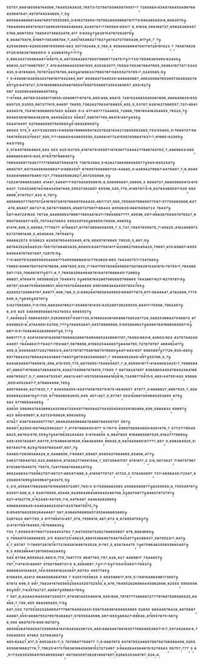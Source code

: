 ⁵⁵⁷⁵⁷·⁸⁸⁸¹⁸⁰⁵⁶⁴⁷⁴⁴⁵⁰⁶·⁷⁸⁴⁴⁵³⁴³⁴³⁵·⁷⁶⁵⁷³′⁷²⁷⁹⁴⁷⁵⁰⁴⁶⁵⁸⁷⁹⁵⁵⁷'⁷,⁷²⁸⁵⁸⁸⁵′⁴³⁴⁹⁷⁸⁸⁴⁵⁵⁴⁹⁶⁷⁶⁸⁴³⁵⁶⁴⁷⁶⁴⁷:⁴⁹⁷⁹⁷⁴⁴²⁴⁴⁶⁰⁵:⁷·⁵‽⁶⁰⁵⁰⁶⁴⁴⁶⁶⁶⁸¹⁴⁴⁸⁷⁴⁹⁵⁷⁵⁵⁵⁵⁵⁶⁵:³′⁸¹⁶³⁷⁹⁸⁹⁵'⁷⁰⁷⁹⁸²⁸⁰⁵⁹⁶⁰⁸⁷⁸¹⁷⁷³′⁵⁹⁴³⁶⁵⁸⁹³′⁶·⁶⁰⁸³⁵⁷⁵‽⁷⁶⁸⁴⁴⁰⁶⁵⁴⁹⁴⁷⁸¹⁸³⁷³⁸⁹⁶²⁶¹⁵⁰⁸⁵⁴⁶⁸⁸⁵:⁴²⁴⁹⁷⁸⁷'⁷⁷⁶⁹⁵⁶⁵'⁶⁹³′⁷,⁸·⁸¹⁶³⁸·⁵⁶⁸¹⁶⁸⁷²⁷·⁶⁹⁶²⁸³⁶⁹⁴⁵⁷⁵⁷⁴⁸·⁶⁰⁶⁷⁵⁹³,⁷⁸⁸⁹⁴³⁷³⁶⁸⁵²⁴⁷⁶·⁸¹⁷,³′⁸³⁵‽⁷‽⁸³⁸¹⁵⁴⁷⁶⁷²⁶²⁶⁷⁵‽⁶·⁸⁸⁴⁸⁷⁵⁸⁷⁶·⁶¹⁸⁶⁷′⁷⁴⁵³⁶⁶⁷⁰⁸·⁷:⁴⁴⁵⁷⁴⁵⁴⁶⁸²⁷⁷⁸²⁷‽⁶⁷⁴³⁷³⁷⁵⁶⁵⁴³⁶·⁸¹⁷‽⁵·⁷,⁷‽⁸²⁵⁴⁸⁵⁶⁶⁵'⁴²⁶⁰⁵³⁶⁶⁷⁸⁵⁵⁶⁹⁵'⁸⁸³,⁵⁰⁷⁷⁴²⁴⁴⁸·⁵·⁷⁴⁵:⁵,⁸⁵⁸⁸⁸⁰⁸⁶⁶⁴⁷⁰⁸¹⁷⁸⁷²⁸¹⁶¹⁴²³,⁷,⁷⁴⁵⁸⁷⁴⁶²⁶⁹⁷²⁵′⁸⁵⁸³⁶⁷⁸⁸⁸⁵⁵′⁵,³,⁸²⁸⁶⁴¹⁵‽⁷'⁷′⁷‽⁵·⁶⁶⁵³⁴³⁷³⁵⁹⁶⁴⁴⁴⁷′⁴⁹⁸⁷⁵:⁶·⁴⁸⁷³⁵⁶⁴²⁶⁵⁷⁵⁸⁰⁷⁵⁶⁰⁶⁷⁷²⁴⁷⁵′⁷‽⁷′⁷³³′⁷⁹⁵⁴⁶³⁶⁹⁴⁹⁵′⁸²⁴⁵⁵‽⁸⁰⁶³⁵:⁵³⁷⁷⁴⁶⁶⁷⁵⁹⁷·⁷,⁴¹⁵′⁸⁴⁵⁶⁶⁴⁴³⁵⁹⁸⁷⁴⁹⁵·⁶²⁵³⁶³⁵⁷⁷:⁷⁵⁵⁰³′⁷⁴⁵³⁶⁷⁸⁸⁴⁷⁶⁰⁵·⁵⁹⁴⁶⁴¹⁶⁷⁷⁸⁷'⁵³⁴³⁴³⁵:⁵'⁶⁷⁴⁵⁸⁰⁵:⁷⁰⁷⁶⁷²⁸³⁷⁶⁷⁶⁵:⁸⁴⁵‽⁸¹⁸⁹⁸³³′⁷⁹⁶⁵⁷⁶⁷′⁵⁸⁵⁵⁵²⁷⁵⁷⁰⁵'⁷:⁵²⁴⁵⁵⁸⁵:⁵‽⁷,⁵'⁴⁵⁶⁰⁶¹⁴³⁸⁵⁶³⁵³⁷⁴⁶¹⁶¹⁷⁹⁴²⁴⁸⁵·⁶⁸⁷,⁸⁰⁴⁶⁸³⁷⁵⁴⁴⁵³⁵'⁸⁴⁸⁰⁸⁹⁸⁶⁷·⁴⁶⁸²⁵⁰⁶⁸⁷⁶⁵³⁶⁵⁷³⁸²⁶³⁸²⁷⁸⁸⁹⁷‽⁵′⁶⁴⁷⁴⁷²⁷·⁵⁷⁴¹⁸⁰⁶⁹⁶⁹⁴³⁵⁸⁸⁷⁴⁰⁵⁵⁷⁴⁵⁰⁷⁵⁵⁸⁶⁵⁷³⁵⁵⁴³⁶⁵⁶⁵⁷·⁸⁹⁵'⁶²⁷‽⁵⁶⁷,⁵²⁸⁵⁶⁵⁴⁸⁴⁹⁸⁶⁴⁵⁷⁵⁵‽⁷'⁵⁷⁴⁸⁸·⁴⁸⁷⁶⁵′⁵³⁴⁹⁸¹⁷³⁶⁵⁵'⁴⁹⁸⁰⁶¹⁷′⁶⁷⁸⁷⁸·⁸⁶⁵′⁸⁵⁶·⁸⁰⁴¹⁵,⁷²⁶¹⁵²⁴⁴⁸⁵⁵⁰⁵⁰⁶⁷⁴⁰⁶·⁴⁶⁸⁸⁴⁹⁶³⁵′⁸⁵⁵⁶⁸⁹⁷²⁵·⁵³⁵⁵⁵:⁶⁸⁷²⁷⁷⁴¹⁵·⁶⁴⁸⁹⁷,⁷⁴⁸⁹⁵·⁷³⁶²⁸²⁷⁹⁸³⁴⁷⁶⁸⁸⁵⁵·⁸⁵⁵·⁵·⁵³⁷⁰⁷:⁶²⁶¹⁸²⁷⁵⁶⁰⁵⁵⁷·⁷³⁷'⁴⁰⁴¹⁴⁴⁵⁴⁵⁷⁸·⁷⁵⁴¹⁶⁷⁸⁹⁶⁸⁶⁹⁵⁷⁴⁹³,⁸²⁶⁸⁵,⁵'³,⁴¹⁷′⁸⁰⁷⁷⁷³⁴⁴⁶⁵⁵·⁷²⁶⁶⁸·⁷⁹⁶⁷⁴⁵⁴¹⁶³⁵⁴⁴⁵⁵·⁷⁶⁵²⁵:⁷‽⁶⁹⁴⁴⁵³⁶¹⁶¹⁶⁶⁴³⁶²⁶¹⁸·⁴⁸⁴⁵⁸²⁶³³,⁵⁰⁴³⁷·⁵⁸⁶⁷⁴⁷⁷⁴⁵:⁶⁶⁴¹⁵′⁴⁹⁷‽⁴³⁵‽⁵⁵⁴⁴⁷⁴⁴⁹⁷,⁵²⁷⁶⁸⁸⁶⁹⁸⁹⁷⁵⁸⁵⁶⁸⁵‽⁵'⁸⁰⁴²⁶⁹⁴⁹⁷‽⁸⁶⁵⁰³,⁵⁷⁵·⁵,⁴³⁷′⁵³⁸²⁵⁶⁵'⁵′⁶⁵⁸⁹⁸⁷⁴⁶⁶⁶⁶⁹⁴⁷⁸²⁵⁷⁸²⁸¹⁴³⁴²⁷³⁸⁵⁵⁹⁵²⁴⁸⁵:⁷⁹³′⁵⁵⁴⁰⁵·⁵'⁷⁶⁸⁹⁷²⁷′⁵⁶⁷⁴⁴⁷⁴⁹⁵³⁵³⁷⁰⁴³⁷·⁵⁰⁵:⁷′⁷'⁴⁸⁸⁴³′⁶³⁴⁶⁵⁵⁵⁹⁵:⁵²⁶⁴⁸¹⁴⁷⁷²⁴¹⁵⁹⁵⁷⁴⁵⁶⁶⁴⁷⁶³⁷'⁷:⁶¹⁶⁶⁵'⁶²⁵⁰⁵‽⁴⁴³′⁷⁵⁵‽⁵:⁵⁷⁸⁴⁵⁷⁶⁵⁶⁴⁶⁰⁵·⁶⁵³,⁵⁵³,⁸²⁵'⁶³⁷⁰⁵:⁸¹⁶⁷⁸⁷⁵′⁴⁵⁵⁵⁷'⁶⁷⁴³⁶⁷⁷²⁴⁴⁴²⁷⁷⁴⁸⁶⁷⁴³⁷⁰⁵·⁷·⁴⁸⁶⁹⁸⁵³′⁴⁰⁵,⁸⁸⁶⁶⁸⁰⁵⁴⁶¹⁵'⁶³⁵·⁶⁷⁶³⁷⁹⁷⁶⁸⁶⁴⁵⁷‽⁷⁰⁶⁹⁴⁵⁸⁹⁷⁷⁴⁴⁸⁷⁷⁷⁷⁷⁴⁰⁶⁵⁶⁷⁵⁹⁸⁵⁸⁷⁵,⁷³⁶¹⁵³⁵⁸⁸·⁵'⁶²⁸²⁷³⁶⁸⁵⁶⁶⁵⁸⁵⁵⁷⁷‽⁵⁴⁵'⁶⁹⁵²⁵⁴⁷‽⁴⁶⁸⁵⁷⁰⁷·⁶⁵⁷⁵⁴⁴⁵⁶⁵⁰⁵⁶⁶³⁷′³′⁸⁶⁶³⁵⁹⁷,⁸⁷⁶⁹⁵⁷⁴⁵⁶⁰⁶⁰⁷³⁵'⁴⁴⁸⁸⁵·⁵'⁴³⁶⁹⁴²⁷⁹⁶⁸⁷′⁴⁴⁷⁹⁴⁰⁷·⁷:⁶·⁸⁰⁴⁵⁵⁵⁴⁰⁴¹⁸⁶⁶⁹⁷⁶⁴⁶⁵'⁷²⁷:⁷⁷⁸⁰⁴⁵⁵⁰⁶²⁶²⁷:⁸⁵⁷²⁵⁰⁵⁰⁶·⁵‽⁷²⁵²⁴⁷⁸⁶⁸⁶⁵³⁸⁶⁵,⁴¹⁴⁴⁷:⁵⁴⁸⁴⁷′⁷′⁵⁰⁷⁰⁴⁵⁸⁹⁵⁹⁶¹⁶·⁶·⁶⁹⁸⁵⁶⁵⁸⁸⁷:⁵⁸⁶⁰⁶·³,⁸⁹⁴⁰⁷²⁷:⁵⁸⁸⁰⁵⁶⁸⁹⁴¹³′⁸¹⁵⁸⁴³⁷,⁷²⁵⁴⁵³⁶⁶⁷⁴³′⁶⁶⁴³⁴⁰⁸⁷⁴⁴⁶·⁵⁹⁵³⁷³⁶²⁸⁰⁷,⁶⁵⁵⁹⁶·⁵⁴⁵:⁷⁷⁸·⁴¹⁴⁶⁷⁸⁷′⁵'⁶·⁶³⁷⁶⁴³⁶⁰⁵⁹⁷′⁵³⁵,⁶⁸⁵⁴⁶⁶⁶·⁵⁷⁸⁷⁵²⁷·⁴³³,⁶·⁷⁸⁷‽⁴⁰⁵⁶⁶⁶⁵⁷⁷⁷⁴⁵⁷⁹⁷²⁴¹⁶¹⁶⁵⁷²⁶¹⁵⁷⁸⁸⁴⁹⁷⁹⁴⁴⁴³⁵:⁴⁶⁷′⁷³⁷:⁵⁰⁵·⁷⁹⁵⁰⁵⁰⁷⁹⁶⁸⁵⁰⁷⁷⁵⁸⁷'⁵⁷⁷⁵⁵⁸⁶⁰⁵⁰⁶·⁶²⁷,⁴⁷⁸·⁸⁰⁴⁰⁷·⁶⁶⁷³⁷'⁶·⁵⁸⁷⁶⁷′⁵⁰⁶⁵⁵:⁴⁵⁸⁹⁷³⁷⁵⁶¹⁷′⁶⁶⁴⁴³,⁸⁹⁵⁰⁶³⁵′⁴⁶⁴¹⁵⁰⁵⁸⁷²³,⁷⁶⁴³⁷‽⁵⁸⁷'⁶⁴⁷²⁴¹⁶³⁵,⁷⁶⁷³⁸·⁴⁴⁴⁶⁵⁹⁵³⁷⁶⁶⁶⁷⁷⁴⁶⁵⁴⁸¹⁸³⁷'⁷⁹⁸⁵⁴⁶⁸⁷⁷⁷⁷·⁴⁹⁵⁹⁶·⁵⁹⁷'⁴⁶⁸³⁶⁷⁵⁹⁴⁵⁷⁰⁷⁶⁵²⁷·⁶⁴⁶⁰⁷⁸⁸⁵⁸⁵⁷'⁸⁵⁵·⁷⁰⁷³⁴²⁷⁰⁶⁹³,⁵⁹⁵²⁵⁹⁷⁸⁵‽⁶⁹⁸⁵⁵′⁷⁴⁵⁰⁸·⁴⁸⁶⁵⁵‽⁸¹⁴¹⁶·⁸⁹⁶·⁵·⁸⁸⁵⁶⁵:⁷⁷⁷⁵⁸⁷⁷,⁴⁷⁸⁸⁸³⁷:⁶¹⁷⁶⁷³⁶⁰⁸⁸⁵⁸⁵⁹⁵·⁷·⁵·⁷³⁷:⁷⁸⁸⁵⁷⁶⁵⁹⁸⁷⁵·⁷'⁴⁵⁸²⁵·⁴¹⁶²⁴⁰⁶⁹⁷²⁶²⁷³⁷⁶⁶¹⁴⁴⁶·⁵:⁴⁰⁴⁵⁶⁴⁸·⁷⁶⁷⁹⁴⁸⁷‽⁴⁸⁸⁸⁸²⁵⁷³,⁵′⁵⁰⁶²³,⁸²⁴⁵⁸⁷⁶⁵⁴⁴⁵³⁴⁴⁵:⁴⁷⁸·⁶⁵⁸⁹⁷⁸⁷⁴⁶⁴⁵,⁷⁰⁵³⁵:⁵·⁸⁶⁷:⁵‽⁸⁸⁷⁴⁴³⁵²⁸⁹⁴⁸⁵²⁵'⁷⁴⁵′⁷⁰⁷⁸⁶⁴⁶³⁸³⁵:⁶⁰⁸⁰⁵′⁶³⁸⁷⁷⁵⁸¹⁴¹⁷′⁸²⁵⁶⁶²⁷⁰⁶⁵⁴⁹⁴²⁵:⁷⁹⁶⁹⁷:⁸¹⁵′⁸⁵⁸⁶⁷'⁸⁹⁵⁵⁶⁴⁵⁰⁴⁴⁷⁰⁷⁸⁵⁷⁸⁹⁷:⁷²⁶⁷⁵'⁵‽⁷'⁵'⁸⁶⁵⁷⁵′⁵²⁶⁸⁵⁵⁸⁹⁵⁴⁸⁴⁸⁷⁷⁵⁴⁹⁵⁹⁸⁰⁶⁰⁴¹³′⁷⁷⁶³⁶⁰⁵'⁶⁶³,⁷⁴⁴³⁴⁵⁷⁵⁷'⁷³⁴⁷⁸⁸⁵‽⁷⁵⁶⁶⁵'⁶⁰⁶⁶⁷⁹⁴⁷⁵⁴⁷⁴⁷⁶⁸⁹⁶·⁴⁹⁶⁷⁶⁵⁵·⁶³⁵:⁷'⁷⁴⁴¹⁷⁹⁵⁷⁴⁵⁸⁰⁴⁵⁶⁰⁸⁷⁵⁰⁷⁴⁶²⁶¹⁵³⁸¹⁸¹⁵'⁷⁸⁷⁵⁵′⁷:⁷⁶⁵⁴⁶⁶⁵⁶⁷'⁷³⁵:⁷⁰⁶⁴⁶⁷⁴¹⁷‽⁵⁷⁷:⁸·⁷:⁷⁶⁸⁵⁸³⁵⁶⁸⁴⁶⁴⁸⁷⁶¹⁴⁴⁷⁹⁷⁶⁸⁶⁸⁴⁵'⁷²⁶⁶⁵‽⁴⁶⁶⁰⁷·⁴⁷⁶⁴⁴¹⁵,⁵⁶⁵⁰⁸⁰⁵²⁵,⁷⁰⁴⁶⁴¹³,⁵‽⁸⁶⁵⁶⁷⁴⁴²⁶⁶⁷⁸⁶⁰⁸⁰⁵⁷⁶⁶⁶⁶⁵,⁷⁴⁴³⁶⁶⁷′⁶²⁷'⁶²⁷⁹⁷⁸⁷′⁵‽⁴⁶⁷⁹⁷:⁸⁵⁴⁸⁷⁵⁵⁶⁴⁵⁶⁹⁶⁵⁷:⁶⁰⁵⁷⁴⁵⁷⁰⁴⁴⁸⁴⁴⁰⁵,⁸⁵⁶¹⁴⁶⁶³⁸⁴⁴⁴⁵⁰⁷⁸⁵⁵⁷⁰⁵‽⁴²⁸⁵⁵²⁷²⁶⁶⁶⁴⁷⁶⁷·⁶⁴⁶⁷⁷:⁴⁰⁶·⁷⁸⁶·⁵·⁵'⁸⁹⁶²⁶⁴⁷⁴⁶⁵⁸⁵⁸⁵⁶⁵⁵′⁶⁹⁴⁰⁷⁷⁸⁷⁵:⁶¹⁷'⁵⁸⁴⁴⁸⁴⁷·⁸⁷⁸²⁸⁰⁸·⁷⁷⁷⁵⁶⁴⁶·⁵:⁷‽⁸⁴⁵‽⁵⁵⁷⁰⁷‽⁵′⁸²⁷⁵⁶⁵⁸⁶⁵:⁷'⁵′⁷⁴⁵:⁸⁸⁸³⁸⁴⁷⁶⁶²⁷'⁴⁵⁴⁶⁸⁷⁸¹⁴³⁵'⁸²⁵²⁸⁹⁷³⁸²⁵⁹⁵⁵⁵:⁶⁸⁴¹⁷′⁷⁰⁵⁰⁸·⁷⁰⁶²⁴⁵⁷‽⁶·³′⁵,⁸²⁵,⁵⁴⁸⁵⁶⁹⁵⁹⁴⁸⁵⁷⁸²⁷⁸⁵⁵³,⁶⁹⁸⁵⁵⁵⁷‽⁷·⁴⁶⁴⁹⁸²³,⁵⁶⁶⁵⁴⁵⁵⁹⁷:⁵²⁸³⁶⁰⁵⁵⁷′⁵³⁶⁷⁷³⁵·⁶⁷⁴⁸⁶²⁴³⁸¹⁴⁰⁴⁶⁸⁷⁵⁸⁵²⁸⁷⁷²⁸·⁵⁸⁸²⁵³⁶⁶⁸³⁷⁵⁴⁹⁸⁷³,⁴⁷⁸⁴⁴⁹⁶²⁵'⁸·⁴⁷⁴⁴⁴⁰⁵'⁵³⁷⁰⁸·⁷⁷⁷‽⁷⁸⁸⁸⁵³⁸⁴⁷:⁴⁴⁵⁷⁵⁶⁶⁶⁵⁰⁸·⁵′⁸⁵⁵⁰⁸⁴⁶²⁷‽⁸⁴⁸⁸⁷⁸⁴¹⁶⁶⁶⁵⁶⁹⁵⁰⁷′⁵‽⁸⁶⁷'⁵′⁵'⁷⁰⁴⁸⁴⁰⁴²⁸³⁶⁶⁴⁰⁷‽⁵·⁷'⁷‽⁶⁸⁶¹⁷⁷⁷:⁵,⁴²⁴¹⁴³⁸¹⁴¹⁴²⁶⁵⁶⁷⁵⁰⁸⁸⁸²⁸⁶⁶⁷⁴⁴⁶⁰⁴⁸⁵²⁴²⁶⁰⁶¹⁷⁰⁷:⁷⁶⁴⁰³′⁶⁶³′⁶·⁴²⁶⁰³′⁵⁰³,⁴³⁷⁵⁷⁰⁴²⁴⁰⁴⁴⁸⁹⁷,⁷⁴⁴⁴⁴⁶³′⁷′⁷⁸⁴²⁷'⁷⁹³′⁸⁸⁷:⁵⁶⁷⁶⁶⁵⁶·⁸¹⁵⁶⁵²⁵⁴⁴⁴⁸⁵⁷‽⁸⁴⁴⁸⁷⁹⁵·⁷²⁷⁶⁷⁰⁷⁸⁷,⁴⁶⁶⁴⁶²⁴¹⁷‽⁴⁵⁵:⁸·⁶³⁸⁹⁴⁴⁸¹⁷²⁴²⁷⁹⁸⁵³′⁵:⁴⁴⁷³⁷⁸⁷⁸⁷⁷⁵⁸⁶¹⁸⁸⁷⁵⁷⁶⁶⁰⁵‽⁴⁴⁷′⁴⁴³′⁶⁰⁷,⁶⁹⁸⁵⁸⁰⁷‽⁷′⁷²⁶·⁶⁵⁵'⁴⁸⁵‽⁸⁹⁷⁷⁸⁸⁸²⁵²⁷⁶⁶⁴⁴²⁴³⁴³⁸⁸⁵'⁷⁴⁸³⁷‽⁶⁷⁸³⁸²⁵⁴⁵⁰⁸⁰⁷:⁷,⁵⁶⁴⁶⁴⁴⁵²⁶⁴⁵'⁴⁹⁷‽⁵⁵⁷⁴⁶·⁵·⁷‽⁸⁴⁴³⁶³⁴⁹⁴⁷⁷⁴⁶⁹⁸¹⁸·⁴⁹⁸·⁸¹⁵′⁵⁹⁵:⁷⁷⁵:⁸⁰⁷⁹⁴⁹⁵'⁷⁵⁴⁸⁸⁵⁴⁵⁷·⁷·⁸·⁶⁵⁵⁹⁸¹⁸⁷⁷'⁴¹⁴⁴⁸⁰⁸³⁴²⁵'⁷·⁷⁹⁶⁶⁶⁸⁴⁴⁷:⁴⁸⁶⁴⁷'⁶⁷⁶⁰⁶⁴⁷³⁶⁵⁴⁸⁸⁷⁸·⁴²⁸²⁷³⁴⁹⁶⁶⁷⁴⁷⁴⁴¹⁵:⁷⁷⁴⁹⁵,⁷,⁸⁸⁷³⁸²⁴⁷⁴⁹⁷,⁶³⁶⁵⁶⁰⁵⁴⁴⁵⁴⁷⁶⁴⁴²⁵⁸⁴¹⁶⁶⁴⁰⁶⁷⁶⁵⁸²⁷·⁵:⁷·⁴⁰⁶⁵⁴⁷⁵³⁵⁴⁷·⁴⁸⁸¹³′⁴⁸⁷'⁴⁵⁷⁰⁵⁸⁵⁶⁴⁸⁴¹⁶²⁶¹⁶·⁷²⁴⁹⁶⁷⁷⁹⁴¹⁵′⁵·⁴⁶⁵'⁴⁴⁷⁹⁵′⁴⁰⁵,⁸⁵⁶⁸⁸·⁶⁰⁵′⁴⁵⁵²⁸⁴⁷′⁷·⁸⁷⁶⁸⁸⁴⁸⁹⁸·⁷⁸⁵‽⁴⁶⁵⁷⁸⁸⁸⁴⁸·⁸²⁷⁷⁴³⁵·⁷·⁷,⁸³⁸⁴⁵⁸⁴⁵⁵'⁴⁵⁴¹⁷⁴⁵⁶⁷⁶⁵⁷⁵′⁶⁷⁵'⁴⁸⁴⁰⁶⁵⁷,⁴⁷⁸⁷⁷:³′⁴⁶⁸⁶⁶²⁷·⁸⁶⁶⁷⁵³⁵·⁷·⁴⁰⁸⁸⁵⁸⁸⁹⁴²⁵⁸⁸¹⁵‽⁷'⁷³⁵,⁶⁷⁷⁶⁸⁵⁶⁰⁸²⁶⁵⁵·⁶⁴⁵,⁴⁵⁷'⁴²⁷·⁵·⁶⁷⁷⁴⁷,⁵⁹³′⁶³⁶⁶⁷⁰⁵⁹⁶⁸⁵³⁵³⁸⁹⁵,⁸⁷⁵‽⁵⁸³,⁵⁷⁷⁶⁶⁹⁴⁸⁴⁰⁵‽⁴³⁶³⁵,⁵⁹⁶⁴⁶⁴⁷⁴⁴³⁶⁶⁶²⁴³⁵⁵⁶⁴⁷²⁵⁸⁴⁹⁷⁷⁸⁰⁵⁸⁴²⁷³⁴³⁵⁵⁴⁵⁴⁰⁵⁵⁴¹⁸⁰⁴⁶⁸·⁶⁵⁶·⁵⁸⁸⁴⁸³³,⁸⁹⁶⁹⁷‽⁴²³,⁸⁸⁵′⁶⁹⁸⁹⁷·⁶·⁶²⁷²⁵′⁶⁰⁸²⁶·⁶⁵⁶³⁸⁵⁵‽⁴⁷⁸²⁷,⁴³⁸⁷⁵³⁶⁴⁵⁰⁷⁷⁷⁶⁷·⁴⁶⁴⁸⁴⁹⁴⁶⁵⁶⁶⁸⁸⁷⁸⁴⁶⁶⁷⁸⁸⁵⁵⁹⁷⁰⁷,⁵⁹⁷‽⁶⁰⁴⁹⁷·⁶²⁵⁰⁵'⁶⁰⁷⁴⁶²⁵⁹⁶²⁸²⁷,⁷·⁴¹⁷⁶⁷⁸⁶⁰⁴⁹⁵′⁶⁷⁷,⁵'⁷⁶⁷′⁵,⁸⁹⁶⁹⁷⁰⁸⁵⁶⁴⁶⁰⁵′⁶³⁸¹⁴⁷⁶·⁷,⁵⁷⁷²⁷′⁷⁶⁵⁴⁵⁶⁸²⁵·⁸⁸⁷⁶³′⁵⁷⁶·⁵⁵⁵‽⁷‽⁵⁴⁷⁶⁶³⁸²⁴³⁴⁴³,⁵'⁶⁷⁴⁴⁶⁵⁵,⁸·⁶⁶⁴⁷⁸⁰⁵,⁶¹⁶⁴⁸⁶⁵⁰⁶⁷⁵²⁶·⁶¹⁸²⁷⁷⁷⁹⁸⁶⁵‽⁴⁴⁵'⁴⁵⁵⁷⁴²⁸⁹⁷·⁶⁴⁷⁷⁵·⁵⁷⁵⁴⁶⁸⁶³⁶¹⁶²⁶·⁵⁴⁸⁴⁸⁴⁵⁶⁵,⁸⁰⁸⁴⁵·⁶·⁶⁴⁷⁴⁴⁰⁸⁸⁵′⁸⁷⁷⁷⁷·⁸⁵⁷,⁵·⁸⁰⁶²⁸⁴⁵²⁵·⁵′⁶⁸⁷⁴⁴⁵⁷′⁶·⁶²⁵‽⁷⁰⁴⁹⁷⁶⁴⁵⁴⁴⁷:⁶⁵⁷:⁷‽⁵⁴⁴⁸⁵′⁷²⁶³⁶⁵⁴⁸⁴²⁸·⁶·⁵⁴⁴⁸⁶⁹⁶·⁷′⁶⁵⁶⁸⁷·⁸⁹⁴⁰⁷:⁸⁵⁸⁵⁴²⁷⁰⁶⁴⁶⁶⁵·⁶⁵⁴⁰⁶·⁴⁷⁷‽⁵⁴⁶³⁷⁷⁶⁹⁴⁸⁷⁴⁵:⁵²⁵:⁶⁹⁶⁸⁵′⁶·⁸⁷⁸³⁸²⁷⁷⁴⁹⁴¹⁵⁴⁸·⁷·⁵⁹⁷³⁵⁶⁴¹⁷⁰⁷,⁸⁷⁴¹⁸¹⁷:³,³′⁶·⁵⁰⁷³⁸³⁷,⁷′⁴⁸⁷⁵⁷⁹⁶⁷⁸⁷⁴²⁶⁶⁷⁰⁴⁴⁵⁷⁵,⁷⁹⁵⁷⁵·⁷²⁴¹⁷⁰⁴⁸⁷⁴⁸⁴⁶²⁴⁷⁵‽⁸⁶⁵²⁴⁸⁸³³′⁷⁵⁸⁹⁸²⁷⁰⁷′⁴⁶⁷²⁷'⁸⁶⁵⁴⁷′⁸⁹⁶·⁵:⁴¹⁸⁵⁶⁷⁷⁰⁷²⁷,⁴¹⁷²⁵:³,⁵⁷⁸³⁸⁰⁶⁹⁷,⁷³⁷'⁴⁶⁵⁶⁴³⁵'⁷²⁵⁴⁷·⁸²⁵⁸⁸⁰⁵⁷⁴⁹⁵‽⁵⁴⁵⁹⁶⁴⁷‽⁴³⁵⁷⁵·⁵‽⁵·³′⁵·⁴⁵⁵⁸⁴¹⁷⁸⁶²⁸⁴⁸⁷⁸¹⁵⁶⁴⁵⁶⁵⁷²⁴⁹⁷·⁷⁰⁵'³,⁵′⁷⁵⁵⁰⁶⁸⁸³⁵⁶⁵,⁸⁵⁵⁶⁸⁹⁸⁹⁶⁷⁷‽⁸³⁵⁵⁶⁵⁵:⁶·⁷⁵⁵⁹⁴⁹⁷⁴⁷‽⁸³⁵⁵⁷'⁵⁰⁶·⁸·⁵,⁶²⁴¹⁷⁴⁵⁹⁵·⁴⁵⁴⁴⁶·⁶²⁴⁹⁸⁴⁴⁶⁴²⁸⁹⁴⁴⁵²⁴⁶⁷⁰⁸·⁵‽⁸⁸⁷⁰⁸⁷⁷‽⁴⁴⁸⁵⁷⁸⁷²⁷⁹⁷‽⁸²⁷'⁴¹⁸²⁷⁷⁶·⁵'⁶²⁴⁴⁵'⁴⁵⁷⁸⁵:⁷′⁸·⁴⁴⁷⁶⁴⁸⁷,⁴⁴⁴⁸⁴²⁶²⁶⁸⁵‽⁴⁹⁶⁶⁸⁴⁵⁶⁸⁴⁵'⁵⁴⁴⁰⁴⁸⁶²⁵³⁵⁸⁷′⁸²⁵⁷⁶⁴⁷⁵⁵⁷⁵:⁷‽⁵'⁶⁹⁴⁹⁷⁸⁶³⁵⁵⁶²⁶⁴⁴⁴⁴⁵⁷,⁵⁸⁷:⁸³⁶⁴⁸⁵⁶⁰⁶⁰⁸⁵⁷³⁵⁵⁸⁴⁸⁸⁶³⁸⁶⁵‽⁵²⁶⁷⁸²³,⁸⁶⁷′⁷⁶⁵·³,⁸¹⁷⁷⁴⁶⁴¹³′⁴⁵⁷·⁵⁷⁸·⁷⁹⁵⁶⁸¹⁶·⁴⁸⁷:⁶⁷³,⁸·⁶⁷⁸⁰⁵⁴⁷⁵⁵‽⁷‽³′⁴⁷⁸¹⁷⁹⁴⁷⁶⁴⁵⁶⁵:⁷⁴⁷⁰⁶⁶⁸³⁵‽⁷⁵³,⁷·⁶⁵⁸⁹³′⁶¹⁷⁶⁸⁷⁷²⁴⁴⁴⁴⁵³⁷⁶³,⁷·⁶⁴⁷⁰⁵⁵⁸⁷⁵²⁶²⁷⁸⁸⁶⁵⁵⁸⁰⁷,⁸⁷⁶·⁶⁰⁸⁴⁶⁶⁵‽³,⁷⁰⁶⁸⁴⁷⁵³⁸⁸⁸⁶⁸⁵⁵·³′⁵,⁶³⁸³⁷²⁵′⁴⁶⁸²⁵·⁸⁶⁶¹⁵³⁶⁸⁴⁰⁷⁰⁴⁸⁷⁹⁴⁵⁴⁷⁷‽⁸²⁶⁶⁴³⁷·⁵⁸⁷⁰⁵²³′⁷:⁴⁴⁷‽⁵:⁷·⁸⁵⁷⁸⁷,⁷'⁷⁸⁶⁹⁷²⁶⁷⁸⁷⁸⁷⁷²⁷⁴⁴⁵⁸¹⁸⁴⁶⁷⁸³⁵²⁶·⁵′⁷⁶⁷·⁵·⁸⁵⁸⁷⁸⁴⁴⁷⁵,⁷‽⁶⁷⁵⁶⁶³⁶²⁵⁵⁶⁵⁵⁶⁸⁵⁴⁰⁷‽⁶·⁵,⁶⁵⁶³⁸⁶⁴⁴⁷²⁶¹⁵⁶⁵⁴⁸²⁸⁴⁵‽⁵⁴³,⁶¹⁷⁴⁸·⁶⁰⁵⁹⁸²⁵:⁶⁸⁵′⁵:⁷⁷⁵·⁷⁴⁴⁷⁷⁷⁵,⁴⁶⁴⁷⁷⁸⁵·⁷⁹⁷·⁸²⁶·⁴²⁷,⁴⁴⁸⁹⁶¹⁷,⁷⁵⁴⁴⁸⁵⁷‽⁷⁰⁷·⁷′⁴⁷⁸¹⁵′⁸⁸⁶⁹⁷,⁵⁷⁵⁸⁷⁹⁶⁹⁷³⁷′⁵,⁸·⁸⁵⁸⁰⁶⁹⁷·⁷‽⁷'⁷'⁵‽⁷′⁵⁵⁴¹⁵⁵⁶⁵⁷′⁷⁰⁴³⁷‽⁴⁸⁶⁰⁶³⁴¹⁸⁴⁸³⁵·⁷⁴³′⁵⁹⁵⁹⁴¹⁸²⁴³⁶⁴⁷·⁶⁵⁷⁹³,⁴⁹⁵⁷⁷⁸⁵‽⁶¹⁵⁶⁴⁵⁵:⁴²⁴¹³,⁶⁶⁴⁸⁵⁰⁶⁴⁸⁴⁷⁶⁵,⁷,⁵³⁵⁵⁷⁵⁵⁹⁸²⁵,³,⁶⁹⁴⁵⁸⁶⁶¹⁷·⁶¹⁵·⁵'⁷⁸⁸¹⁸⁴⁸⁶⁴⁹⁶¹⁷³⁶⁵⁷‽⁶⁷⁸¹³,⁶⁹⁶·⁵,⁸⁶⁷·⁷⁸⁸³⁴¹⁴⁷⁸⁵⁵⁶⁵²⁵⁸⁴³⁴²⁵⁷⁵²⁵⁵⁵·⁸·⁸⁷⁶·⁷⁶⁴⁹⁵²⁶²⁶⁹⁶⁰⁴⁴⁵⁰⁶²⁶⁰⁶·⁸²⁵⁵⁵,⁵⁹⁵⁸⁵⁰⁶⁶⁵‽⁵⁹⁷·⁷′⁸³⁵⁷⁴²⁷²⁷·⁴⁸⁵⁸⁷‽⁵⁹⁶⁸³′⁷⁰⁵‽⁷,⁵⁴⁷·⁶·⁶²⁴⁴³′⁶⁴⁸⁵⁸⁸⁷²⁵⁴⁵⁷⁷·⁸⁷⁶³⁶¹⁴³⁵⁵⁴⁰⁸¹⁸·⁵³⁵′⁸⁰⁸·⁷⁹⁷⁴⁷⁷⁷³⁸⁶⁸⁸⁷²⁷⁷⁷⁸⁷⁴⁴⁷⁵⁰⁶⁵⁸⁶⁵²⁵·⁶⁴⁴⁸⁵:⁷:⁷³⁶·⁴⁰⁵,⁶⁸⁸²⁶⁵⁸⁵⁵:⁷′⁵‽⁶⁴⁷·⁵³³,⁷³⁷⁵⁵³⁸²⁵²⁸⁸⁶⁵⁴⁷⁷⁷⁶⁶⁷⁶⁴⁰⁸³⁴³⁵'⁵⁵⁸⁷⁵⁴⁸⁵⁶¹⁴⁹⁴⁸⁵⁴⁸⁶⁵,⁵²⁸⁵⁵,⁸⁸⁵⁴⁴⁵⁷⁶⁴²⁸·⁸⁸⁷⁵⁸⁸⁷,⁴⁴⁸⁶⁷:⁵⁰⁵'⁸⁸⁶⁶⁷⁹⁵³⁷⁹⁵⁷⁶³⁶⁴⁸²⁷:⁵⁷⁸⁵⁵⁵⁴⁴⁵⁶⁶·⁴⁶⁷'⁶⁵⁵‽⁸⁶⁴²⁷'⁶⁹⁶³⁸·⁴⁷⁴⁵⁵⁷⁸⁷⁵'⁵⁸⁷‽⁶·⁵⁶⁵,⁶⁶⁵⁷⁸⁷⁵'⁶⁹⁵'⁶⁰⁷⁰⁷‽⁴⁶⁵⁵⁸²⁶⁴⁷⁰⁴⁰⁵⁴⁷²⁵⁹⁶⁹⁶⁴⁷⁴⁴¹⁶³⁴⁵⁸²⁵⁶⁷²⁵·⁴⁸⁵′⁸⁴⁸⁵⁴⁶⁷⁸⁸¹⁶³⁵⁷⁷⁸⁸⁰⁴⁰⁵³⁶⁰⁷'⁵′⁷·⁵⁹⁷³⁴²⁶⁴³′⁸·⁷⁵⁵⁰⁴⁰⁵⁵⁵,⁸⁷⁴⁶³,⁵³⁷⁴⁶³⁶⁵⁷‽⁴⁵⁵′⁶²⁸²⁷·⁸¹⁷·⁵,⁶⁹⁵³⁸³⁵'⁷:³,⁷⁰⁷⁰⁶⁴⁷⁷⁵⁴⁶⁷⁷,⁷:⁵'⁸⁶⁸⁷⁴⁷³,⁶³⁷⁶⁷⁹⁵²⁴⁴⁶⁵⁷⁹⁸⁷⁵⁸⁷⁰⁶⁵⁶⁸⁸⁹⁸·⁵⁰⁵⁵⁸⁵⁵⁰⁶¹⁶⁶⁶²⁷⁷⁸·⁷·⁷⁹⁶²⁵′⁴¹⁷⁵⁷⁰⁶³⁸¹⁸⁸⁴⁵⁶⁵⁶¹⁵²⁷²⁷²⁴⁶⁷,³′⁶⁸⁴²⁶⁴⁴⁵⁸⁴⁸¹⁵′⁵²⁷⁶⁵⁴³,⁵⁰⁷⁵⁷:⁷⁷⁷,³,⁸·⁵'⁷′⁵²⁶³⁵³⁵⁰⁴⁹⁷⁴⁵⁴⁶⁵⁶⁵⁴⁸⁷,⁴⁰⁷⁰⁸³⁵⁹⁷²⁶²⁸¹⁴⁰⁸⁷⁴⁹⁷:⁵²⁶⁸⁵³⁵³⁴⁴⁷⁸⁷:⁵²⁴:⁴:
